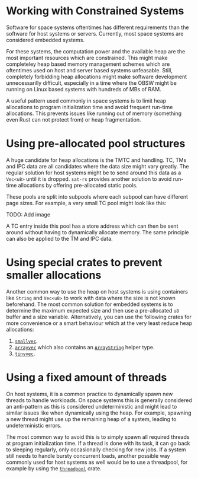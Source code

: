 # Working with Constrained Systems

Software for space systems oftentimes has different requirements than the software for host
systems or servers. Currently, most space systems are considered embedded systems.

For these systems, the computation power and the available heap are the most important resources
which are constrained. This might make completeley heap based memory management schemes which
are oftentimes used on host and server based systems unfeasable. Still, completely forbidding
heap allocations might make software development unnecessarilly difficult, especially in a
time where the OBSW might be running on Linux based systems with hundreds of MBs of RAM.

A useful pattern used commonly in space systems is to limit heap allocations to program
initialization time and avoid frequent run-time allocations. This prevents issues like
running out of memory (something even Rust can not protect from) or heap fragmentation.

# Using pre-allocated pool structures

A huge candidate for heap allocations is the TMTC and  handling. TC, TMs and IPC data are all
candidates where the data size might vary greatly. The regular solution for host systems
might be to send around this data as a `Vec<u8>` until it is dropped. `sat-rs` provides
another solution to avoid run-time allocations by offering pre-allocated static
pools.

These pools are split into subpools where each subpool can have different page sizes.
For example, a very small TC pool might look like this:

TODO: Add image

A TC entry inside this pool has a store address which can then be sent around without having
to dynamically allocate memory. The same principle can also be applied to the TM and IPC data.

# Using special crates to prevent smaller allocations

Another common way to use the heap on host systems is using containers like `String` and `Vec<u8>`
to work with data where the size is not known beforehand. The most common solution for embedded
systems is to determine the maximum expected size and then use a pre-allocated `u8` buffer and a
size variable. Alternatively, you can use the following crates for more convenience or a smart
behaviour which at the very least reduce heap allocations:

1. [`smallvec`](https://docs.rs/smallvec/latest/smallvec/).
2. [`arrayvec`](https://docs.rs/arrayvec/latest/arrayvec/index.html) which also contains an
   [`ArrayString`](https://docs.rs/arrayvec/latest/arrayvec/struct.ArrayString.html) helper type.
3. [`tinyvec`](https://docs.rs/tinyvec/latest/tinyvec/).

# Using a fixed amount of threads

On host systems, it is a common practice to dynamically spawn new threads to handle workloads.
On space systems this is generally considered an anti-pattern as this is considered undeterministic
and might lead to similar issues like when dynamically using the heap. For example, spawning a new
thread might use up the remaining heap of a system, leading to undeterministic errors.

The most common way to avoid this is to simply spawn all required threads at program initialization
time. If a thread is done with its task, it can go back to sleeping regularly, only occasionally
checking for new jobs. If a system still needs to handle bursty concurrent loads, another possible
way commonly used for host systems as well would be to use a threadpool, for example by using the
[`threadpool`](https://crates.io/crates/threadpool) crate.

